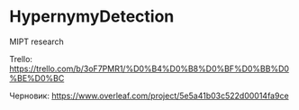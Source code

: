 # HypernymyDetection
MIPT research

Trello: https://trello.com/b/3oF7PMR1/%D0%B4%D0%B8%D0%BF%D0%BB%D0%BE%D0%BC

Черновик: https://www.overleaf.com/project/5e5a41b03c522d00014fa9ce
